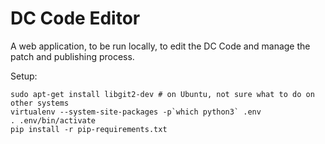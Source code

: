 DC Code Editor
==============

A web application, to be run locally, to edit the DC Code and manage the
patch and publishing process.

Setup:

	sudo apt-get install libgit2-dev # on Ubuntu, not sure what to do on other systems
	virtualenv --system-site-packages -p`which python3` .env
	. .env/bin/activate
	pip install -r pip-requirements.txt
